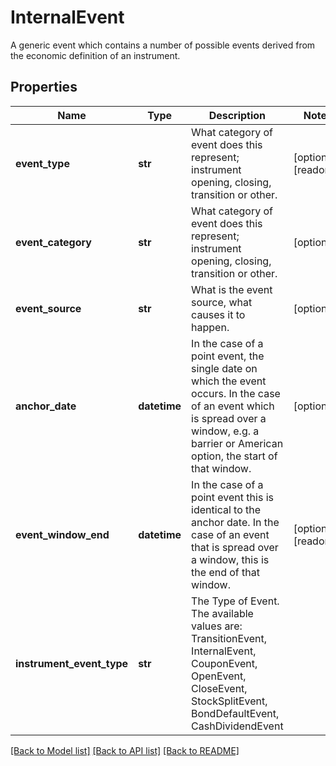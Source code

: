 # InternalEvent

A generic event which contains a number of possible events derived from the economic definition of an instrument.

## Properties
Name | Type | Description | Notes
------------ | ------------- | ------------- | -------------
**event_type** | **str** | What category of event does this represent; instrument opening, closing, transition or other. | [optional] [readonly] 
**event_category** | **str** | What category of event does this represent; instrument opening, closing, transition or other. | [optional] 
**event_source** | **str** | What is the event source, what causes it to happen. | [optional] 
**anchor_date** | **datetime** | In the case of a point event, the single date on which the event occurs. In the case of an event which is  spread over a window, e.g. a barrier or American option, the start of that window. | [optional] 
**event_window_end** | **datetime** | In the case of a point event this is identical to the anchor date. In the case of an event that is spread over a window,  this is the end of that window. | [optional] [readonly] 
**instrument_event_type** | **str** | The Type of Event. The available values are: TransitionEvent, InternalEvent, CouponEvent, OpenEvent, CloseEvent, StockSplitEvent, BondDefaultEvent, CashDividendEvent | 

[[Back to Model list]](../README.md#documentation-for-models) [[Back to API list]](../README.md#documentation-for-api-endpoints) [[Back to README]](../README.md)



